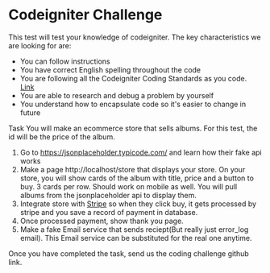 # Codeigniter Challenge
This test will test your knowledge of codeigniter.
The key characteristics we are looking for are:
- You can follow instructions
- You have correct English spelling throughout the code
- You are following all the Codeigniter Coding Standards as you code. [Link](https://codeigniter.com/user_guide/general/styleguide.html?highlight=style)
- You are able to research and debug a problem by yourself
- You understand how to encapsulate code so it's easier to change in future

Task
You will make an ecommerce store that sells albums. For this test, the id will be the price of the album.

1. Go to https://jsonplaceholder.typicode.com/ and learn how their fake api works
2. Make a page http://localhost/store that displays your store. On your store, 
you will show cards of the album with title, price and a button to buy. 3 cards per row. 
Should work on mobile as well. You will pull albums from the jsonplaceholder api to display them.
3. Integrate store with [Stripe](https://stripe.com/docs/payments/accept-a-payment#php) so when they click buy, 
it gets processed by stripe and you save a record of payment in database.
4. Once processed payment, show thank you page.
5. Make a fake Email service that sends reciept(But really just error_log email). 
This Email service can be substituted for the real one anytime.

Once you have completed the task, send us the coding challenge github link.
